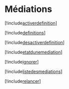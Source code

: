 # Médiations

[!include[activerdefinition](mediations.activerdefinition.autogen.md)]

[!include[definitions](mediations.definitions.autogen.md)]

[!include[desactiverdefinition](mediations.desactiverdefinition.autogen.md)]

[!include[etatdunemediation](mediations.etatdunemediation.autogen.md)]

[!include[ignorer](mediations.ignorer.autogen.md)]

[!include[listedesmediations](mediations.listedesmediations.autogen.md)]

[!include[relancer](mediations.relancer.autogen.md)]


































